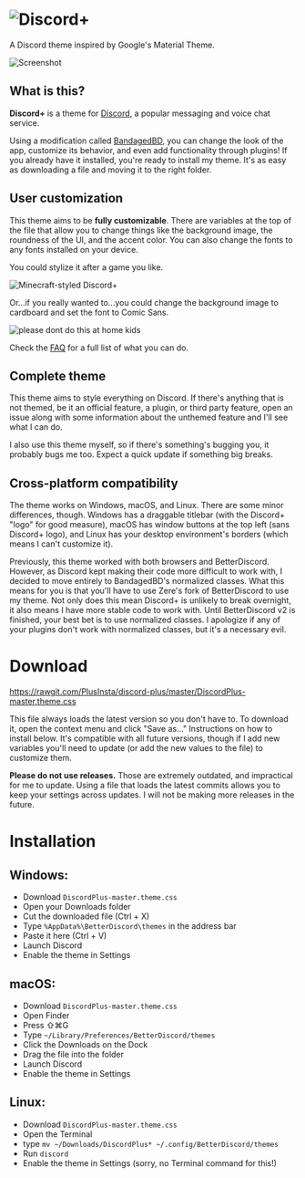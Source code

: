 # ![Discord+](https://github.com/PlusInsta/discord-plus/blob/master/assets/wordmark_black.svg)
A Discord theme inspired by Google's Material Theme.

![Screenshot](https://dl.dropbox.com/s/6r69giyb3hnl1g6/Image2_2.png)

## What is this?

**Discord+** is a theme for [Discord](https://discordapp.com), a popular messaging and voice chat service.

Using a modification called [BandagedBD](https://github.com/rauenzi/BetterDiscordApp), you can change the look of the app, customize its behavior, and even add functionality through plugins! If you already have it installed, you're ready to install my theme. It's as easy as downloading a file and moving it to the right folder.

## User customization
This theme aims to be **fully customizable**.
There are variables at the top of the file that allow you to change things like the background image, the roundness of the UI, and the accent color. You can also change the fonts to any fonts installed on your device.


You could stylize it after a game you like.

![Minecraft-styled Discord+](https://dl.dropbox.com/s/5h9mjteils9fcck/Image2_2_customized_minecraft.png)

Or...if you really wanted to...you could change the background image to cardboard and set the font to Comic Sans.

![please dont do this at home kids](https://dl.dropbox.com/s/fd8swddk8v67c1b/Image2_2_customized.png)

Check the [FAQ](https://github.com/PlusInsta/discord-plus/wiki/FAQ) for a full list of what you can do.

## Complete theme
This theme aims to style everything on Discord.
If there's anything that is not themed, be it an official feature, a plugin, or third party feature, open an issue along with some information about the unthemed feature and I'll see what I can do.

I also use this theme myself, so if there's something's bugging you, it probably bugs me too. Expect a quick update if something big breaks.

## Cross-platform compatibility
The theme works on Windows, macOS, and Linux. There are some minor differences, though.
Windows has a draggable titlebar (with the Discord+ "logo" for good measure), macOS has window buttons at the top left (sans Discord+ logo), and Linux has your desktop environment's borders (which means I can't customize it).

Previously, this theme worked with both browsers and BetterDiscord. However, as Discord kept making their code more difficult to work with, I decided to move entirely to BandagedBD's normalized classes. What this means for you is that you'll have to use Zere's fork of BetterDiscord to use my theme. Not only does this mean Discord+ is unlikely to break overnight, it also means I have more stable code to work with. Until BetterDiscord v2 is finished, your best bet is to use normalized classes. I apologize if any of your plugins don't work with normalized classes, but it's a necessary evil.

# Download
https://rawgit.com/PlusInsta/discord-plus/master/DiscordPlus-master.theme.css

This file always loads the latest version so you don't have to. To download it, open the context menu and click "Save as..." Instructions on how to install below. It's compatible with all future versions, though if I add new variables you'll need to update (or add the new values to the file) to customize them.

**Please do not use releases.** Those are extremely outdated, and impractical for me to update. Using a file that loads the latest commits allows you to keep your settings across updates. I will not be making more releases in the future.

# Installation
## **Windows**:
* Download `DiscordPlus-master.theme.css`
* Open your Downloads folder
* Cut the downloaded file (Ctrl + X)
* Type `%AppData%\BetterDiscord\themes` in the address bar
* Paste it here (Ctrl + V)
* Launch Discord
* Enable the theme in Settings

## **macOS**:
* Download `DiscordPlus-master.theme.css`
* Open Finder
* Press ⇧⌘G
* Type `~/Library/Preferences/BetterDiscord/themes`
* Click the Downloads on the Dock
* Drag the file into the folder
* Launch Discord
* Enable the theme in Settings

## **Linux**:
* Download `DiscordPlus-master.theme.css`
* Open the Terminal
* type `mv ~/Downloads/DiscordPlus* ~/.config/BetterDiscord/themes`
* Run `discord`
* Enable the theme in Settings (sorry, no Terminal command for this!)
